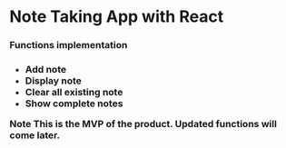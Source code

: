 <h1>Note Taking App with React</h1>

<h3>Functions implementation<h3>
 <ul>
  <li>Add note</li>
  <li>Display note</li>
  <li>Clear all existing note</li>
  <li>Show complete notes</li>
 </ul>

<b>Note</b> This is the MVP of the product. Updated functions will come later.
